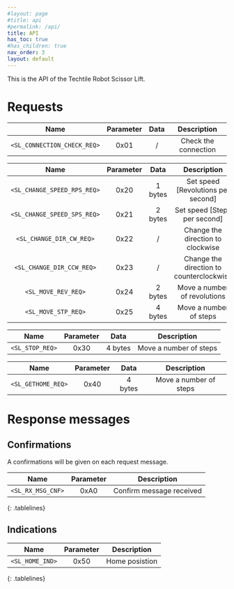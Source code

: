 ```yaml
---
#layout: page
#title: api
#permalink: /api/
title: API
has_toc: true
#has_children: true
nav_order: 3
layout: default
---
```


This is the API of the Techtile Robot Scissor Lift.

# Requests

| Name | Parameter | Data | Description |
|:-:|:-:|:-:|:-:|
| `<SL_CONNECTION_CHECK_REQ>`  | 0x01 | /   |   Check the connection     |

| Name | Parameter | Data | Description |
|:-:|:-:|:-:|:-:|
| `<SL_CHANGE_SPEED_RPS_REQ>`  | 0x20 | 1 bytes | Set speed [Revolutions per second] |
| `<SL_CHANGE_SPEED_SPS_REQ>`  | 0x21 | 2 bytes | Set speed [Steps per second] |
| `<SL_CHANGE_DIR_CW_REQ>` | 0x22 | / | Change the direction to clockwise |
| `<SL_CHANGE_DIR_CCW_REQ>` |   0x23    |   /   |   Change the direction to counterclockwise |
| `<SL_MOVE_REV_REQ>` |   0x24    |   2 bytes   |   Move a number of revolutions |
| `<SL_MOVE_STP_REQ>` |   0x25    |   4 bytes   |   Move a number of steps |

| Name | Parameter | Data | Description |
|:-:|:-:|:-:|:-:|
| `<SL_STOP_REQ>` |   0x30    |   4 bytes   |   Move a number of steps |

| Name | Parameter | Data | Description |
|:-:|:-:|:-:|:-:|
| `<SL_GETHOME_REQ>` |   0x40    |   4 bytes   |   Move a number of steps |


# Response messages

## Confirmations
A confirmations will be given on each request message.

| Name | Parameter | Description |
|:-:|:-:|:-:|
| `<SL_RX_MSG_CNF>` |   0xA0    |  Confirm message received |
{: .tablelines}

## Indications

| Name | Parameter | Description |
|:-:|:-:|:-:|
| `<SL_HOME_IND>` |   0x50    | Home posistion |
{: .tablelines}
